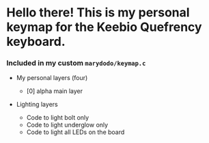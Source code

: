 # Hello there! This is my personal keymap for the Keebio Quefrency keyboard. 

### Included in my custom `marydodo/keymap.c`
  * My personal layers (four)
    * [0] alpha main layer

  * Lighting layers
    * Code to light bolt only
    * Code to light underglow only
    * Code to light all LEDs on the board

